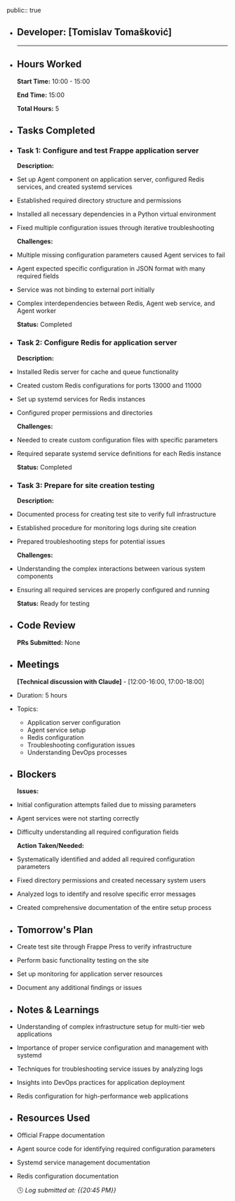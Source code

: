 public:: true

- ## Developer: [Tomislav Tomašković]
  
  ---
- ## Hours Worked
  
  **Start Time:** 10:00 - 15:00
  
  **End Time:** 15:00
  
  **Total Hours:** 5
- ## Tasks Completed
- ### Task 1: Configure and test Frappe application server
  
  **Description:**
- Set up Agent component on application server, configured Redis services, and created systemd services
- Established required directory structure and permissions
- Installed all necessary dependencies in a Python virtual environment
- Fixed multiple configuration issues through iterative troubleshooting
  
  **Challenges:**
- Multiple missing configuration parameters caused Agent services to fail
- Agent expected specific configuration in JSON format with many required fields
- Service was not binding to external port initially
- Complex interdependencies between Redis, Agent web service, and Agent worker
  
  **Status:** Completed
- ### Task 2: Configure Redis for application server
  
  **Description:**
- Installed Redis server for cache and queue functionality
- Created custom Redis configurations for ports 13000 and 11000
- Set up systemd services for Redis instances
- Configured proper permissions and directories
  
  **Challenges:**
- Needed to create custom configuration files with specific parameters
- Required separate systemd service definitions for each Redis instance
  
  **Status:** Completed
- ### Task 3: Prepare for site creation testing
  
  **Description:**
- Documented process for creating test site to verify full infrastructure
- Established procedure for monitoring logs during site creation
- Prepared troubleshooting steps for potential issues
  
  **Challenges:**
- Understanding the complex interactions between various system components
- Ensuring all required services are properly configured and running
  
  **Status:** Ready for testing
- ## Code Review
  
  **PRs Submitted:** None
- ## Meetings
  
  **[Technical discussion with Claude]** - [12:00-16:00, 17:00-18:00]
- Duration: 5 hours
- Topics:
	- Application server configuration
	- Agent service setup
	- Redis configuration
	- Troubleshooting configuration issues
	- Understanding DevOps processes
- ## Blockers
  
  **Issues:**
- Initial configuration attempts failed due to missing parameters
- Agent services were not starting correctly
- Difficulty understanding all required configuration fields
  
  **Action Taken/Needed:**
- Systematically identified and added all required configuration parameters
- Fixed directory permissions and created necessary system users
- Analyzed logs to identify and resolve specific error messages
- Created comprehensive documentation of the entire setup process
- ## Tomorrow's Plan
- Create test site through Frappe Press to verify infrastructure
- Perform basic functionality testing on the site
- Set up monitoring for application server resources
- Document any additional findings or issues
- ## Notes & Learnings
- Understanding of complex infrastructure setup for multi-tier web applications
- Importance of proper service configuration and management with systemd
- Techniques for troubleshooting service issues by analyzing logs
- Insights into DevOps practices for application deployment
- Redis configuration for high-performance web applications
- ## Resources Used
- Official Frappe documentation
- Agent source code for identifying required configuration parameters
- Systemd service management documentation
- Redis configuration documentation
  
  🕓 *Log submitted at: {{20:45 PM}}*